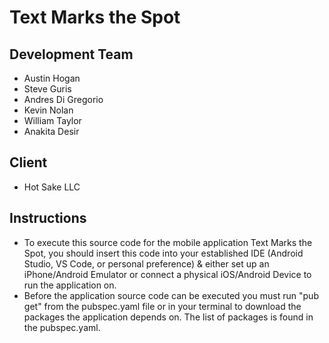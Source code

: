 # Text Marks the Spot

## Development Team
- Austin Hogan
- Steve Guris
- Andres Di Gregorio
- Kevin Nolan
- William Taylor
- Anakita Desir

## Client
- Hot Sake LLC

## Instructions
- To execute this source code for the mobile application Text Marks the Spot, you should insert this code into your established IDE (Android Studio, VS Code, or personal preference) & either set up an iPhone/Android Emulator or connect a physical iOS/Android Device to run the application on.
- Before the application source code can be executed you must run "pub get" from the pubspec.yaml file or in your terminal to download the packages the application depends on. The list of packages is found in the pubspec.yaml.


